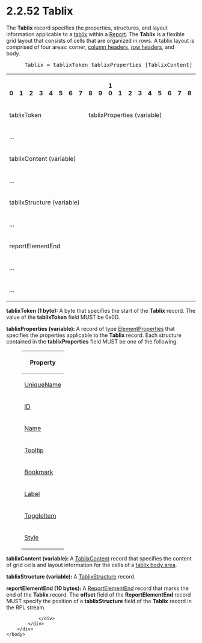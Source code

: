 <html dir="LTR" xmlns:mshelp="http://msdn.microsoft.com/mshelp" xmlns:ddue="http://ddue.schemas.microsoft.com/authoring/2003/5" xmlns:xlink="http://www.w3.org/1999/xlink" xmlns:tool="http://www.microsoft.com/tooltip">
    <head>
        <meta http-equiv="Content-Type" content="text/html; CHARSET=utf-8"></meta>
        <meta name="save" content="history"></meta>
        <title>2.2.52 Tablix</title>
        <xml>
            <mshelp:toctitle title="2.2.52 Tablix"></mshelp:toctitle>
            <mshelp:rltitle title="[MS-RPL]: Tablix"></mshelp:rltitle>
            <mshelp:keyword index="A" term="f8ea94d9-d2b6-4d7f-8dc4-59faa3a98b93"></mshelp:keyword>
            <mshelp:attr name="DCSext.ContentType" value="open specification"></mshelp:attr>
            <mshelp:attr name="AssetID" value="f8ea94d9-d2b6-4d7f-8dc4-59faa3a98b93"></mshelp:attr>
            <mshelp:attr name="TopicType" value="kbRef"></mshelp:attr>
            <mshelp:attr name="DCSext.Title" value="[MS-RPL]: Tablix" />
        </xml>
    </head>
    <body>
        <div id="header">
            <h1 class="heading">2.2.52 Tablix</h1>
        </div>
        <div id="mainSection">
            <div id="mainBody">
                <div id="allHistory" class="saveHistory"></div>
                <div id="sectionSection0" class="section" name="collapseableSection">
                    

<p>The <b>Tablix</b> record specifies the properties,
structures, and layout information applicable to a <a href="75ae48f7-746b-4b41-919c-6699fa28b3ef.htm#gt_f9f5d4be-2a9e-4556-90f6-d4ed1678f0b4">tablix</a> within a <a href="4be143af-2e99-41c5-894d-01902ed98673.htm">Report</a>. The <b>Tablix</b>
is a flexible grid layout that consists of cells that are organized in rows. A
tablix layout is comprised of four areas: corner, <a href="75ae48f7-746b-4b41-919c-6699fa28b3ef.htm#gt_b44f1311-4a23-47b8-95a3-71a765d42c80">column headers</a>, <a href="75ae48f7-746b-4b41-919c-6699fa28b3ef.htm#gt_4a2f606e-7699-46fb-bc95-82a9e6dae94f">row headers</a>, and
body.            </p>

<dl>
<dd>
<div><pre> Tablix = tablixToken tablixProperties [TablixContent] TablixStructure ReportElementEnd
</pre></div>
</dd></dl>

<table>
 <tr>
  <th><p><br>0</p></th>
  <th><p><br>1</p></th>
  <th><p><br>2</p></th>
  <th><p><br>3</p></th>
  <th><p><br>4</p></th>
  <th><p><br>5</p></th>
  <th><p><br>6</p></th>
  <th><p><br>7</p></th>
  <th><p><br>8</p></th>
  <th><p><br>9</p></th>
  <th><p>1<br>0</p></th>
  <th><p><br>1</p></th>
  <th><p><br>2</p></th>
  <th><p><br>3</p></th>
  <th><p><br>4</p></th>
  <th><p><br>5</p></th>
  <th><p><br>6</p></th>
  <th><p><br>7</p></th>
  <th><p><br>8</p></th>
  <th><p><br>9</p></th>
  <th><p>2<br>0</p></th>
  <th><p><br>1</p></th>
  <th><p><br>2</p></th>
  <th><p><br>3</p></th>
  <th><p><br>4</p></th>
  <th><p><br>5</p></th>
  <th><p><br>6</p></th>
  <th><p><br>7</p></th>
  <th><p><br>8</p></th>
  <th><p><br>9</p></th>
  <th><p>3<br>0</p></th>
  <th><p><br>1</p></th>
 </tr>
 <tr>
  <td colspan="8">
  <p>tablixToken</p>
  </td>
  <td colspan="24">
  <p>tablixProperties
  (variable)</p>
  </td>
 </tr>
 <tr>
  <td colspan="32">
  <p>...</p>
  </td>
 </tr>
 <tr>
  <td colspan="32">
  <p>tablixContent
  (variable)</p>
  </td>
 </tr>
 <tr>
  <td colspan="32">
  <p>...</p>
  </td>
 </tr>
 <tr>
  <td colspan="32">
  <p>tablixStructure
  (variable)</p>
  </td>
 </tr>
 <tr>
  <td colspan="32">
  <p>...</p>
  </td>
 </tr>
 <tr>
  <td colspan="32">
  <p>reportElementEnd</p>
  </td>
 </tr>
 <tr>
  <td colspan="32">
  <p>...</p>
  </td>
 </tr>
 <tr>
  <td colspan="16">
  <p>...</p>
  </td>
  
 </tr>
</table>

<p><b>tablixToken (1 byte): </b>A byte that specifies
the start of the <b>Tablix</b> record. The value of the <b>tablixToken</b>
field MUST be 0x0D.</p>

<p><b>tablixProperties (variable): </b>A record of type <a href="d7f6cef2-01c6-4562-a4a0-5f205d79963e.htm">ElementProperties</a> that
specifies the properties applicable to the <b>Tablix</b> record. Each structure
contained in the <b>tablixProperties</b> field MUST be one of the following.</p>

<dl>
<dd>
<table>
 <thead>
  <tr>
   <th>
   <p>Property</p>
   </th>
  </tr>
 </thead>
 <tr>
  <td>
  <p><a href="b754f19b-363f-4318-9d61-6daef05397ea.htm">UniqueName</a></p>
  </td>
 </tr>
 <tr>
  <td>
  <p><a href="cefdcebd-7703-4ba3-a8f1-ba3681283bf7.htm">ID</a></p>
  </td>
 </tr>
 <tr>
  <td>
  <p><a href="62a0694f-142f-4b75-be82-c15aff6e535b.htm">Name</a></p>
  </td>
 </tr>
 <tr>
  <td>
  <p><a href="700fe509-80a0-41c1-aedd-451cd43a9c1d.htm">Tooltip</a></p>
  </td>
 </tr>
 <tr>
  <td>
  <p><a href="4bcb32fe-6fca-461b-ab82-909174314629.htm">Bookmark</a></p>
  </td>
 </tr>
 <tr>
  <td>
  <p><a href="07e6d2f5-45d1-415f-b4d0-ed2de8bd7801.htm">Label</a></p>
  </td>
 </tr>
 <tr>
  <td>
  <p><a href="77b85c3e-ef13-47bc-86ca-f9f82b1c7451.htm">ToggleItem</a></p>
  </td>
 </tr>
 <tr>
  <td>
  <p><a href="04bf25a1-2f43-4acf-b9eb-b9fa2dc45202.htm">Style</a></p>
  </td>
 </tr>
</table>
</dd></dl>

<p><b>tablixContent (variable): </b>A <a href="c0bd3b7b-1f26-40e0-8db9-21def690cb03.htm">TablixContent</a> record that
specifies the content of grid cells and layout information for the cells of a <a href="75ae48f7-746b-4b41-919c-6699fa28b3ef.htm#gt_63a19879-28ee-4952-a8a2-3ae68e936e43">tablix body area</a>. </p>

<p><b>tablixStructure (variable): </b>A <a href="f8b469b0-0f52-47b4-a47a-ef58a6001722.htm">TablixStructure</a> record.</p>

<p><b>reportElementEnd (10 bytes): </b>A <a href="75f1a870-2f17-4806-b286-e67c7239e103.htm">ReportElementEnd</a> record
that marks the end of the <b>Tablix</b> record. The <b>offset</b> field of the <b>ReportElementEnd</b>
record MUST specify the position of a <b>tablixStructure</b> field of the <b>Tablix</b>
record in the RPL stream.</p>


                </div>
            </div>
        </div>
    </body>
</html>